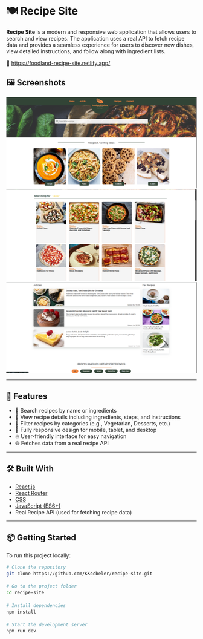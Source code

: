 # 🍽️ Recipe Site

**Recipe Site** is a modern and responsive web application that allows users to search and view recipes. The application uses a real API to fetch recipe data and provides a seamless experience for users to discover new dishes, view detailed instructions, and follow along with ingredient lists.

🔗 https://foodland-recipe-site.netlify.app/

## 🖼️ Screenshots

![Home Page](https://raw.githubusercontent.com/KKocbeler/recipe-site/master/public/Images/github-img/home-page.png)
![Search Search](https://raw.githubusercontent.com/KKocbeler/recipe-site/master/public/Images/github-img/search.png)
![Artcile](https://raw.githubusercontent.com/KKocbeler/recipe-site/master/public/Images/github-img/article.png)

---

## 🚀 Features

- 🔎 Search recipes by name or ingredients
- 🍲 View recipe details including ingredients, steps, and instructions
- 🍴 Filter recipes by categories (e.g., Vegetarian, Desserts, etc.)
- 📱 Fully responsive design for mobile, tablet, and desktop
- 🔥 User-friendly interface for easy navigation
- 🌐 Fetches data from a real recipe API

---

## 🛠️ Built With

- [React.js](https://reactjs.org/)
- [React Router](https://reactrouter.com/)
- [CSS](https://developer.mozilla.org/en-US/docs/Web/CSS)
- [JavaScript (ES6+)](https://developer.mozilla.org/en-US/docs/Web/JavaScript)
- Real Recipe API (used for fetching recipe data)

---

## 📦 Getting Started

To run this project locally:

```bash
# Clone the repository
git clone https://github.com/KKocbeler/recipe-site.git

# Go to the project folder
cd recipe-site

# Install dependencies
npm install

# Start the development server
npm run dev
